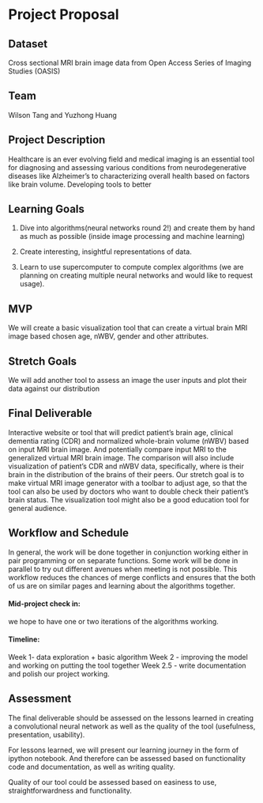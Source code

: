 # Project Proposal

## Dataset
Cross sectional MRI brain image data from Open Access Series of Imaging Studies (OASIS)

## Team
Wilson Tang and Yuzhong Huang

## Project Description
Healthcare is an ever evolving field and medical imaging is an essential tool for diagnosing and assessing various conditions from neurodegenerative diseases like Alzheimer’s to characterizing overall health based on factors like brain volume. Developing tools to better 

## Learning Goals
1. Dive into algorithms(neural networks round 2!) and create them by hand as much as possible (inside image processing and machine learning) 

2. Create interesting, insightful representations of data.

3. Learn to use supercomputer to compute complex algorithms (we are planning on creating multiple neural networks and would like to request usage).

## MVP

We will create a basic visualization tool that can create a virtual brain MRI image based chosen age, nWBV, gender and other attributes.

## Stretch Goals

We will add another tool to assess an image the user inputs and plot their data against our distribution

## Final Deliverable

Interactive website or tool that will predict patient’s brain age, clinical dementia rating (CDR) and normalized whole-brain volume (nWBV) based on input MRI brain image. And potentially compare input MRI to the generalized virtual MRI brain image. The comparison will also include visualization of patient’s CDR and nWBV data, specifically, where is their brain in the distribution of the brains of their peers. Our stretch goal is to make virtual MRI image generator with a toolbar to adjust age, so that the tool can also be used by doctors who want to double check their patient’s brain status. The visualization tool might also be a good education tool for general audience.


## Workflow and Schedule
In general, the work will be done together in conjunction working either in pair programming or on separate functions. Some work will be done in parallel to try out different avenues when meeting is not possible. This workflow reduces the chances of merge conflicts and ensures that the both of us are on similar pages and learning about the algorithms together. 

#### Mid-project check in: 
we hope to have one or two iterations of the algorithms working. 

#### Timeline: 
Week 1- data exploration + basic algorithm
Week 2 - improving the model and working on putting the tool together 
Week 2.5 - write documentation and polish our project working. 

## Assessment
The final deliverable should be assessed on the lessons learned in creating a convolutional neural network as well as the quality of the tool (usefulness, presentation, usability). 

For lessons learned, we will present our learning journey in the form of ipython notebook. And therefore can be assessed based on functionality code and documentation, as well as writing quality. 

Quality of our tool could be assessed based on easiness to use, straightforwardness and functionality. 